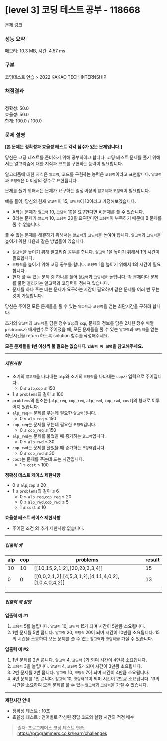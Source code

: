 # [level 3] 코딩 테스트 공부 - 118668 

[문제 링크](https://school.programmers.co.kr/learn/courses/30/lessons/118668) 

### 성능 요약

메모리: 10.3 MB, 시간: 4.57 ms

### 구분

코딩테스트 연습 > 2022 KAKAO TECH INTERNSHIP

### 채점결과

<br/>정확성: 50.0<br/>효율성: 50.0<br/>합계: 100.0 / 100.0

### 문제 설명

<p><strong>[본 문제는 정확성과 효율성 테스트 각각 점수가 있는 문제입니다.]</strong></p>

<p>당신은 코딩 테스트를 준비하기 위해 공부하려고 합니다. 코딩 테스트 문제를 풀기 위해서는 알고리즘에 대한 지식과 코드를 구현하는 능력이 필요합니다.</p>

<p>알고리즘에 대한 지식은 <code>알고력</code>, 코드를 구현하는 능력은 <code>코딩력</code>이라고 표현합니다. <code>알고력</code>과 <code>코딩력</code>은 0 이상의 정수로 표현됩니다.</p>

<p>문제를 풀기 위해서는 문제가 요구하는 일정 이상의 <code>알고력</code>과 <code>코딩력</code>이 필요합니다.</p>

<p>예를 들어, 당신의 현재 <code>알고력</code>이 15, <code>코딩력</code>이 10이라고 가정해보겠습니다.</p>

<ul>
<li>A라는 문제가 <code>알고력</code> 10, <code>코딩력</code> 10을 요구한다면 A 문제를 풀 수 있습니다.</li>
<li>B라는 문제가 <code>알고력</code> 10, <code>코딩력</code> 20을 요구한다면 <code>코딩력</code>이 부족하기 때문에 B 문제를 풀 수 없습니다.</li>
</ul>

<p>풀 수 없는 문제를 해결하기 위해서는 <code>알고력</code>과 <code>코딩력</code>을 높여야 합니다. <code>알고력</code>과 <code>코딩력</code>을 높이기 위한 다음과 같은 방법들이 있습니다.</p>

<ul>
<li><code>알고력</code>을 높이기 위해 알고리즘 공부를 합니다. <code>알고력</code> 1을 높이기 위해서 1의 시간이 필요합니다.</li>
<li><code>코딩력</code>을 높이기 위해 코딩 공부를 합니다. <code>코딩력</code> 1을 높이기 위해서 1의 시간이 필요합니다.</li>
<li>현재 풀 수 있는 문제 중 하나를 풀어 <code>알고력</code>과 <code>코딩력</code>을 높입니다. 각 문제마다 문제를 풀면 올라가는 알고력과 코딩력이 정해져 있습니다.</li>
<li>문제를 하나 푸는 데는 문제가 요구하는 시간이 필요하며 같은 문제를 여러 번 푸는 것이 가능합니다.</li>
</ul>

<p>당신은 주어진 모든 문제들을 풀 수 있는 <code>알고력</code>과 <code>코딩력</code>을 얻는 최단시간을 구하려 합니다.</p>

<p>초기의 <code>알고력</code>과 <code>코딩력</code>을 담은 정수 <code>alp</code>와 <code>cop</code>, 문제의 정보를 담은 2차원 정수 배열 <code>problems</code>가 매개변수로 주어졌을 때, 모든 문제들을 풀 수 있는 <code>알고력</code>과 <code>코딩력</code>을 얻는 최단시간을 return 하도록 solution 함수를 작성해주세요.</p>

<p><strong>모든 문제들을 1번 이상씩 풀 필요는 없습니다.  <code>입출력 예 설명</code>을 참고해주세요.</strong></p>

<hr>

<h5>제한사항</h5>

<ul>
<li>초기의 <code>알고력</code>을 나타내는 <code>alp</code>와 초기의 <code>코딩력</code>을 나타내는 <code>cop</code>가 입력으로 주어집니다.

<ul>
<li>0 ≤ <code>alp</code>,<code>cop</code> ≤ 150</li>
</ul></li>
<li>1 ≤ <code>problems</code>의 길이 ≤ 100</li>
<li><code>problems</code>의 원소는 [<code>alp_req</code>, <code>cop_req</code>, <code>alp_rwd</code>, <code>cop_rwd</code>, <code>cost</code>]의 형태로 이루어져 있습니다.</li>
<li><code>alp_req</code>는 문제를 푸는데 필요한 <code>알고력</code>입니다.

<ul>
<li>0 ≤ <code>alp_req</code> ≤ 150</li>
</ul></li>
<li><code>cop_req</code>는 문제를 푸는데 필요한 <code>코딩력</code>입니다.

<ul>
<li>0 ≤ <code>cop_req</code> ≤ 150</li>
</ul></li>
<li><code>alp_rwd</code>는 문제를 풀었을 때 증가하는 <code>알고력</code>입니다.

<ul>
<li>0 ≤ <code>alp_rwd</code> ≤ 30</li>
</ul></li>
<li><code>cop_rwd</code>는 문제를 풀었을 때 증가하는 <code>코딩력</code>입니다.

<ul>
<li>0 ≤ <code>cop_rwd</code> ≤ 30</li>
</ul></li>
<li><code>cost</code>는 문제를 푸는데 드는 시간입니다.

<ul>
<li>1 ≤ <code>cost</code> ≤ 100</li>
</ul></li>
</ul>

<p><strong>정확성 테스트 케이스 제한사항</strong></p>

<ul>
<li>0 ≤ <code>alp</code>,<code>cop</code> ≤ 20</li>
<li>1 ≤ <code>problems</code>의 길이 ≤ 6

<ul>
<li>0 ≤ <code>alp_req</code>,<code>cop_req</code> ≤ 20</li>
<li>0 ≤ <code>alp_rwd</code>,<code>cop_rwd</code> ≤ 5</li>
<li>1 ≤ <code>cost</code> ≤ 10</li>
</ul></li>
</ul>

<p><strong>효율성 테스트 케이스 제한사항</strong></p>

<ul>
<li>주어진 조건 외 추가 제한사항 없습니다.</li>
</ul>

<hr>

<h5>입출력 예</h5>
<table class="table">
        <thead><tr>
<th>alp</th>
<th>cop</th>
<th>problems</th>
<th>result</th>
</tr>
</thead>
        <tbody><tr>
<td>10</td>
<td>10</td>
<td>[[10,15,2,1,2],[20,20,3,3,4]]</td>
<td>15</td>
</tr>
<tr>
<td>0</td>
<td>0</td>
<td>[[0,0,2,1,2],[4,5,3,1,2],[4,11,4,0,2],[10,4,0,4,2]]</td>
<td>13</td>
</tr>
</tbody>
      </table>
<hr>

<h5>입출력 예 설명</h5>

<p><strong>입출력 예 #1</strong></p>

<ol>
<li><code>코딩력</code> 5를 늘립니다. <code>알고력</code> 10, <code>코딩력</code> 15가 되며 시간이 5만큼 소요됩니다.</li>
<li>1번 문제를 5번 풉니다. <code>알고력</code> 20, <code>코딩력</code> 20이 되며 시간이 10만큼 소요됩니다.
15의 시간을 소요하여 모든 문제를 풀 수 있는 <code>알고력</code>과 <code>코딩력</code>을 가질 수 있습니다.</li>
</ol>

<p><strong>입출력 예 #2</strong></p>

<ol>
<li>1번 문제를 2번 풉니다. <code>알고력</code>&nbsp;4, <code>코딩력</code>&nbsp;2가 되며 시간이 4만큼 소요됩니다.</li>
<li><code>코딩력</code>&nbsp;3을 늘립니다. <code>알고력</code>&nbsp;4, <code>코딩력</code>&nbsp;5가 되며 시간이 3만큼 소요됩니다.</li>
<li>2번 문제를 2번 풉니다. <code>알고력</code> 10, <code>코딩력</code>&nbsp;7이 되며 시간이 4만큼 소요됩니다.</li>
<li>4번 문제를 1번 풉니다. <code>알고력</code> 10, <code>코딩력</code> 11이 되며 시간이 2만큼 소요됩니다.
13의 시간을 소요하여 모든 문제를 풀 수 있는 <code>알고력</code>과 <code>코딩력</code>을 가질 수 있습니다.</li>
</ol>

<hr>

<p><strong>제한시간 안내</strong></p>

<ul>
<li>정확성 테스트 : 10초</li>
<li>효율성 테스트 : 언어별로 작성된 정답 코드의 실행 시간의 적정 배수</li>
</ul>


> 출처: 프로그래머스 코딩 테스트 연습, https://programmers.co.kr/learn/challenges